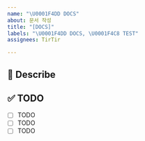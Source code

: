 ```yaml
---
name: "\U0001F4DD DOCS"
about: 문서 작성
title: "[DOCS]"
labels: "\U0001F4DD DOCS, \U0001F4C8 TEST"
assignees: TirTir

---
```


## 📖 Describe
> 

## ✅ TODO
- [ ] TODO
- [ ] TODO
- [ ] TODO
